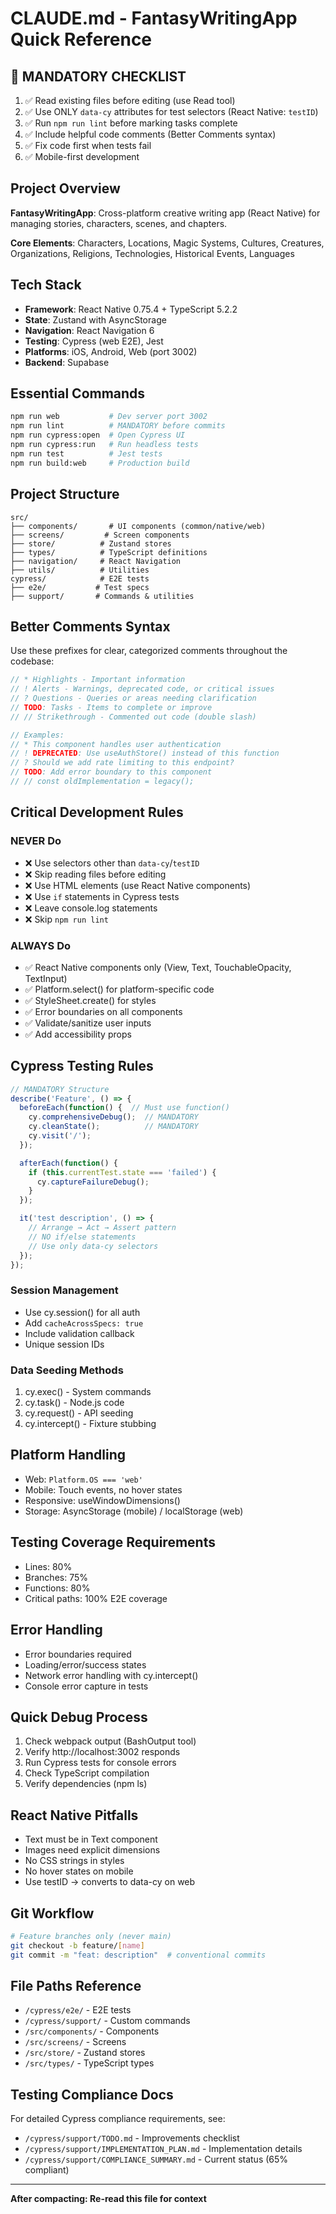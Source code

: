 # CLAUDE.md - FantasyWritingApp Quick Reference

## 🚨 MANDATORY CHECKLIST
1. ✅ Read existing files before editing (use Read tool)
2. ✅ Use ONLY `data-cy` attributes for test selectors (React Native: `testID`)
3. ✅ Run `npm run lint` before marking tasks complete
4. ✅ Include helpful code comments (Better Comments syntax)
5. ✅ Fix code first when tests fail
6. ✅ Mobile-first development

## Project Overview
**FantasyWritingApp**: Cross-platform creative writing app (React Native) for managing stories, characters, scenes, and chapters.

**Core Elements**: Characters, Locations, Magic Systems, Cultures, Creatures, Organizations, Religions, Technologies, Historical Events, Languages

## Tech Stack
- **Framework**: React Native 0.75.4 + TypeScript 5.2.2
- **State**: Zustand with AsyncStorage
- **Navigation**: React Navigation 6
- **Testing**: Cypress (web E2E), Jest
- **Platforms**: iOS, Android, Web (port 3002)
- **Backend**: Supabase

## Essential Commands
```bash
npm run web           # Dev server port 3002
npm run lint          # MANDATORY before commits
npm run cypress:open  # Open Cypress UI
npm run cypress:run   # Run headless tests
npm run test          # Jest tests
npm run build:web     # Production build
```

## Project Structure
```
src/
├── components/       # UI components (common/native/web)
├── screens/         # Screen components
├── store/          # Zustand stores
├── types/          # TypeScript definitions
├── navigation/     # React Navigation
├── utils/          # Utilities
cypress/            # E2E tests
├── e2e/           # Test specs
├── support/       # Commands & utilities
```

## Better Comments Syntax
Use these prefixes for clear, categorized comments throughout the codebase:

```javascript
// * Highlights - Important information
// ! Alerts - Warnings, deprecated code, or critical issues
// ? Questions - Queries or areas needing clarification
// TODO: Tasks - Items to complete or improve
// // Strikethrough - Commented out code (double slash)

// Examples:
// * This component handles user authentication
// ! DEPRECATED: Use useAuthStore() instead of this function
// ? Should we add rate limiting to this endpoint?
// TODO: Add error boundary to this component
// // const oldImplementation = legacy();
```

## Critical Development Rules

### NEVER Do
- ❌ Use selectors other than `data-cy`/`testID`
- ❌ Skip reading files before editing
- ❌ Use HTML elements (use React Native components)
- ❌ Use `if` statements in Cypress tests
- ❌ Leave console.log statements
- ❌ Skip `npm run lint`

### ALWAYS Do
- ✅ React Native components only (View, Text, TouchableOpacity, TextInput)
- ✅ Platform.select() for platform-specific code
- ✅ StyleSheet.create() for styles
- ✅ Error boundaries on all components
- ✅ Validate/sanitize user inputs
- ✅ Add accessibility props

## Cypress Testing Rules
```javascript
// MANDATORY Structure
describe('Feature', () => {
  beforeEach(function() {  // Must use function()
    cy.comprehensiveDebug();  // MANDATORY
    cy.cleanState();          // MANDATORY
    cy.visit('/');
  });

  afterEach(function() {
    if (this.currentTest.state === 'failed') {
      cy.captureFailureDebug();
    }
  });

  it('test description', () => {
    // Arrange → Act → Assert pattern
    // NO if/else statements
    // Use only data-cy selectors
  });
});
```

### Session Management
- Use cy.session() for all auth
- Add `cacheAcrossSpecs: true`
- Include validation callback
- Unique session IDs

### Data Seeding Methods
1. cy.exec() - System commands
2. cy.task() - Node.js code
3. cy.request() - API seeding
4. cy.intercept() - Fixture stubbing

## Platform Handling
- Web: `Platform.OS === 'web'`
- Mobile: Touch events, no hover states
- Responsive: useWindowDimensions()
- Storage: AsyncStorage (mobile) / localStorage (web)

## Testing Coverage Requirements
- Lines: 80%
- Branches: 75%
- Functions: 80%
- Critical paths: 100% E2E coverage

## Error Handling
- Error boundaries required
- Loading/error/success states
- Network error handling with cy.intercept()
- Console error capture in tests

## Quick Debug Process
1. Check webpack output (BashOutput tool)
2. Verify http://localhost:3002 responds
3. Run Cypress tests for console errors
4. Check TypeScript compilation
5. Verify dependencies (npm ls)

## React Native Pitfalls
- Text must be in Text component
- Images need explicit dimensions
- No CSS strings in styles
- No hover states on mobile
- Use testID → converts to data-cy on web

## Git Workflow
```bash
# Feature branches only (never main)
git checkout -b feature/[name]
git commit -m "feat: description"  # conventional commits
```

## File Paths Reference
- `/cypress/e2e/` - E2E tests
- `/cypress/support/` - Custom commands
- `/src/components/` - Components
- `/src/screens/` - Screens
- `/src/store/` - Zustand stores
- `/src/types/` - TypeScript types

## Testing Compliance Docs
For detailed Cypress compliance requirements, see:
- `/cypress/support/TODO.md` - Improvements checklist
- `/cypress/support/IMPLEMENTATION_PLAN.md` - Implementation details
- `/cypress/support/COMPLIANCE_SUMMARY.md` - Current status (65% compliant)

---
**After compacting: Re-read this file for context**